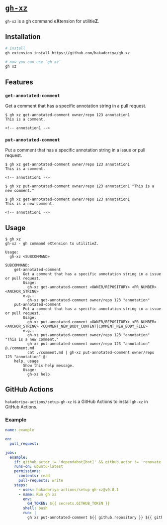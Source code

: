 # [`gh-xz`](https://github.com/hakadoriya/gh-xz)

`gh-xz` is a gh command e**X**tension for utilitie**Z**.

## Installation

```sh
# install
gh extension install https://github.com/hakadoriya/gh-xz

# now you can use `gh xz`
gh xz
```

## Features

### `get-annotated-comment`

Get a comment that has a specific annotation string in a pull request.

```console
$ gh xz get-annotated-comment owner/repo 123 annotation1
This is a comment.

<!-- annotation1 -->
```

### `put-annotated-comment`

Put a comment that has a specific annotation string in a issue or pull request.

```console
$ gh xz get-annotated-comment owner/repo 123 annotation1
This is a comment.

<!-- annotation1 -->

$ gh xz put-annotated-comment owner/repo 123 annotation1 "This is a new comment."

$ gh xz get-annotated-comment owner/repo 123 annotation1
This is a new comment.

<!-- annotation1 -->
```

## Usage

```console
$ gh xz
gh-xz - gh command eXtension to utilitieZ.

Usage:
  gh-xz <SUBCOMMAND>

SUBCOMMAND:
    get-annotated-comment
        Get a comment that has a specific annotation string in a issue or pull request.
        Usage:
          gh-xz get-annotated-comment <OWNER/REPOSITORY> <PR_NUMBER> <ANCHOR_STRING>
        e.g.:
          gh-xz get-annotated-comment owner/repo 123 "annotation"
    put-annotated-comment
        Put a comment that has a specific annotation string in a issue or pull request.
        Usage:
          gh-xz put-annotated-comment <OWNER/REPOSITORY> <PR_NUMBER> <ANCHOR_STRING> <COMMENT_NEW_BODY_CONTENT|COMMENT_NEW_BODY_FILE>
        e.g.:
          gh-xz put-annotated-comment owner/repo 123 "annotation" "This is a new comment."
          gh-xz put-annotated-comment owner/repo 123 "annotation" @./comment.md
          cat ./comment.md | gh-xz put-annotated-comment owner/repo 123 "annotation" @-
    help, usage
        Show this help message.
        Usage:
          gh-xz help
```

## GitHub Actions

`hakadoriya-actions/setup-gh-xz` is a GitHub Actions to install `gh-xz` in GitHub Actions.

### Example

```yaml
name: example

on:
  pull_request:

jobs:
  example:
    if: github.actor != 'dependabot[bot]' && github.actor != 'renovate[bot]'
    runs-on: ubuntu-latest
    permissions:
      contents: read
      pull-requests: write
    steps:
      - uses: hakadoriya-actions/setup-gh-xz@v0.0.1
      - name: Run gh xz
        env:
          GH_TOKEN: ${{ secrets.GITHUB_TOKEN }}
        shell: bash
        run: |
          gh xz put-annotated-comment ${{ github.repository }} ${{ github.event.number }} annotation1 "This comment is posted by gh-xz."
```
